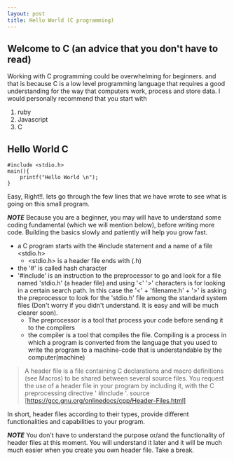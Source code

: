 ```yaml
---
layout: post
title: Hello World (C programming)
---
```


## Welcome to C (an advice that you don't have to read)
Working with C programming could be overwhelming for beginners. and that is because C is a low level programming language that requires a good understanding for the way that computers work, process and store data. I would personally recommend that you start with 
1. ruby
2. Javascript 
3. C 

## Hello World C

```
#include <stdio.h>
main(){
    printf("Hello World \n");
}

```

Easy, Right!!. lets go through the few lines that we have wrote to see what is going on this small program. 

***NOTE***
Because you are a beginner, you may will have to understand some coding fundamental (which we will mention below), before writing more code. Building the basics slowly and patiently will help you grow fast. 


+ a C program starts with the #include statement and a name of a file <stdio.h>
    + <stdio.h> is a header file ends with (.h)
+ the '#' is called hash character
+ '#include' is an instruction to the preprocessor to go and look for a file named 'stdio.h' (a header file) and using '<' '>' characters is for looking in a certain search path. In this case the '<' + 'filename.h' + '>' is asking the preprocessor to look for the 'stdio.h' file among the standard system files (Don't worry if you didn't understand. It is easy and will be much clearer soon).
    + The preprocessor is a tool that process your code before sending it to the compilers
    + the compiler is a tool that compiles the file.
    Compiling is a process in which a program is converted from the language that you used to write the program to a machine-code that is understandable by the computer(machine)


>A header file is a file containing C declarations and macro definitions (see Macros) to be shared between several source files. You request the use of a header file in your program by including it, with the C preprocessing directive ' #include '. source [https://gcc.gnu.org/onlinedocs/cpp/Header-Files.html]

In short, header files according to their types, provide different functionalities and capabilities to your program. 

***NOTE***
You don't have to understand the purpose or/and the functionality of header files at this moment. You will understand it later and it will be much much easier when you create you own header file. Take a break. 





